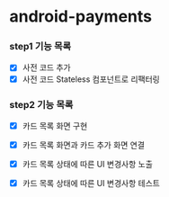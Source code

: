 # android-payments

### step1 기능 목록
- [x] 사전 코드 추가 
- [x] 사전 코드 Stateless 컴포넌트로 리팩터링 

### step2 기능 목록
- [x] 카드 목록 화면 구현
- [x] 카드 목록 화면과 카드 추가 화면 연결 
- [x] 카드 목록 상태에 따른 UI 변경사항 노출 
- [x] 카드 목록 상태에 따른 UI 변경사항 테스트


